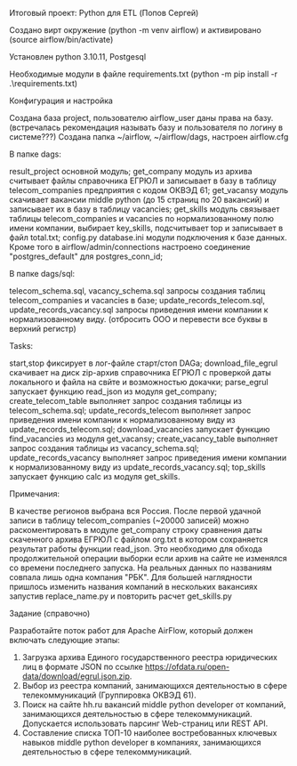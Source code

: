 Итоговый проект: Python для ETL (Попов Сергей)


Создано вирт окружение (python -m venv airflow) и активировано (source airflow/bin/activate)

Установлен python 3.10.11, Postgesql

Необходимые модули в файле requirements.txt (python -m pip install -r .\requirements.txt)

Конфигурация и настройка

Создана база project, пользователю airflow_user даны права на базу. (встречалась рекомендация называть базу и пользователя по логину в системе???)
Создана папка ~/airflow, ~/airflow/dags, настроен airflow.cfg

В папке dags:

result_project  основной модуль;
get_company     модуль из архива считывает файлы справочника ЕГРЮЛ и записывает в базу в таблицу telecom_companies предприятия с кодом ОКВЭД 61;
get_vacansy     модуль скачивает вакансии middle python (до 15 страниц по 20 вакансий) и записывает их в базу в таблицу vacancies;
get_skills      модуль связывает таблицы telecom_companies и vacancies по нормализованному полю имени компании, выбирает key_skills, подсчитывает top и записывает в файл total.txt;
config.py database.ini  модули подключения к базе данных. Кроме того в airflow/admin/connections настроено соединение "postgres_default" для postgres_conn_id;

В папке dags/sql:

telecom_schema.sql, vacancy_schema.sql  запросы создания таблиц telecom_companies и vacancies в базе;
update_records_telecom.sql, update_records_vacancy.sql запросы приведения имени компании к нормализованному виду. (отбросить ООО и перевести все буквы в верхний регистр)

Tasks:

start,stop  фиксирует в лог-файле старт/стоп DAGа;
download_file_egrul скачивает на диск zip-архив справочника ЕГРЮЛ с проверкой даты локального и файла на свйте и возможностью докачки;
parse_egrul запускает функцию read_json из модуля get_company;
create_telecom_table выполняет запрос создания таблицы из telecom_schema.sql;
update_records_telecom выполняет запрос приведения имени компании к нормализованному виду из update_records_telecom.sql;
download_vacancies запускает функцию find_vacancies из модуля get_vacansy;
create_vacancy_table выполняет запрос создания таблицы из vacancy_schema.sql;
update_records_vacancy выполняет запрос приведения имени компании к нормализованному виду из update_records_vacancy.sql;
top_skills запускает функцию calc из модуля get_skills.

Примечания:

В качестве регионов выбрана вся Россия.
После первой удачной записи в таблицу telecom_companies (~20000 записей) можно раскоментировать в модуле get_company строку сравнения даты скаченного архива ЕГРЮЛ с файлом org.txt в котором сохраняется результат работы функции read_json. Это необходимо для обхода продолжительной операции выборки если архив на сайте не изменялся со времени последнего запуска.
На реальных данных по названиям совпала лишь одна компания "РБК". Для большей наглядности пришлось изменить названия компаний в нескольких вакансиях запустив replace_name.py и повторить расчет get_skills.py

Задание (справочно)

Разработайте поток работ для Apache AirFlow, который должен включать следующие этапы:
1. Загрузка архива Единого государственного реестра юридических лиц в формате JSON по ссылке https://ofdata.ru/open-data/download/egrul.json.zip.
2. Выбор из реестра компаний, занимающихся деятельностью в сфере телекоммуникаций (Группировка ОКВЭД 61).
3. Поиск на сайте hh.ru вакансий middle python developer от компаний, занимающихся деятельностью в сфере телекоммуникаций. Допускается использовать парсинг Web-страниц или REST API.
4. Составление списка ТОП-10 наиболее востребованных ключевых навыков middle python developer в компаниях, занимающихся деятельностью в сфере телекоммуникаций.

